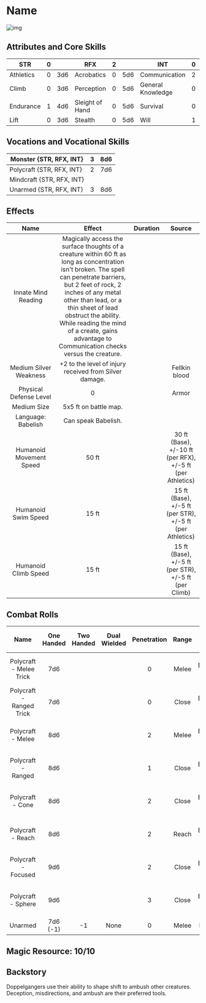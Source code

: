 # Name

![img]()

## Attributes and Core Skills

| STR       | 0 |    | RFX             | 2 |    | INT               | 0 |    |
| --------- | :-: | :-: | --------------- | :-: | :-: | ----------------- | :-: | :-: |
| Athletics | 0 | 3d6 | Acrobatics      | 0 | 5d6 | Communication     | 2 | 5d6 |
| Climb     | 0 | 3d6 | Perception      | 0 | 5d6 | General Knowledge | 0 | 3d6 |
| Endurance | 1 | 4d6 | Sleight of Hand | 0 | 5d6 | Survival          | 0 | 3d6 |
| Lift      | 0 | 3d6 | Stealth         | 0 | 5d6 | Will              | 1 | 4d6 |

## Vocations and Vocational Skills

| Monster {STR, RFX, INT}   | 3 | 8d6 |
| ------------------------- | :-: | :-: |
| Polycraft {STR, RFX, INT} | 2 | 7d6 |
| Mindcraft {STR, RFX, INT} |  |    |
| Unarmed {STR, RFX, INT}   | 3 | 8d6 |

## Effects

|          Name          |                                                                                                                                                                       Effect                                                                                                                                                                       | Duration |                          Source                          |
| :---------------------: | :-------------------------------------------------------------------------------------------------------------------------------------------------------------------------------------------------------------------------------------------------------------------------------------------------------------------------------------------------: | :------: | :-------------------------------------------------------: |
|   Innate Mind Reading   | Magically access the surface thoughts of a creature within 60 ft as long as concentration isn't broken. The spell can penetrate barriers, but 2 feet of rock, 2 inches of any metal other than lead, or a thin sheet of lead obstruct the ability. While reading the mind of a create, gains advantage to Communication checks versus the creature. |          |                                                          |
| Medium Silver Weakness |                                                                                                                                               +2 to the level of injury received from Silver damage.                                                                                                                                               |          |                       Fellkin blood                       |
| Physical Defense Level |                                                                                                                                                                          0                                                                                                                                                                          |          |                           Armor                           |
|       Medium Size       |                                                                                                                                                                5x5 ft on battle map.                                                                                                                                                                |          |                                                          |
|   Language: Babelish   |                                                                                                                                                                 Can speak Babelish.                                                                                                                                                                 |          |                                                          |
| Humanoid Movement Speed |                                                                                                                                                                        50 ft                                                                                                                                                                        |          | 30 ft (Base), +/-10 ft (per RFX), +/-5 ft (per Athletics) |
|   Humanoid Swim Speed   |                                                                                                                                                                        15 ft                                                                                                                                                                        |          | 15 ft (Base), +/-5 ft (per STR), +/-5 ft (per Athletics) |
|  Humanoid Climb Speed  |                                                                                                                                                                        15 ft                                                                                                                                                                        |          |   15 ft (Base), +/-5 ft (per STR), +/-5 ft (per Climb)   |

## Combat Rolls

|           Name           | One<br />Handed | Two<br />Handed | Dual<br />Wielded | Penetration | Range |      Damage<br />Types      | Engageable<br />Opponents | Area Of<br />Effect | Resource<br />Class |
| :----------------------: | :-------------: | :-------------: | :---------------: | :---------: | :---: | :--------------------------: | :-----------------------: | :-----------------: | :-----------------: |
| Polycraft - Melee Trick |       7d6       |                |                  |      0      | Melee | Slash, Bludgeon, Hew, Pierce |           Rapid           |                    |        None        |
| Polycraft - Ranged Trick |       7d6       |                |                  |      0      | Close | Slash, Bludgeon, Hew, Pierce |         Standard         |                    |        None        |
|    Polycraft - Melee    |       8d6       |                |                  |      2      | Melee | Slash, Bludgeon, Hew, Pierce |           Rapid           |                    |    1 (Fellblood)    |
|    Polycraft - Ranged    |       8d6       |                |                  |      1      | Close | Slash, Bludgeon, Hew, Pierce |         Standard         |                    |    1 (Fellblood)    |
|     Polycraft - Cone     |       8d6       |                |                  |      2      | Close | Slash, Bludgeon, Hew, Pierce |          Focused          |        Cone        |    1 (Fellblood)    |
|    Polycraft - Reach    |       8d6       |                |                  |      2      | Reach | Slash, Bludgeon, Hew, Pierce |           Rapid           |                    |    1 (Fellblood)    |
|   Polycraft - Focused   |       9d6       |                |                  |      2      | Close | Slash, Bludgeon, Hew, Pierce |          Focused          |                    |    1 (Fellblood)    |
|    Polycraft - Sphere    |       9d6       |                |                  |      3      | Close | Slash, Bludgeon, Hew, Pierce |          Focused          |       Sphere       |    2 (Fellblood)    |
|         Unarmed         |  7d6<br />(-1)  |       -1       |       None       |      0      | Melee |           Bludgeon           |           Rapid           |        None        |        None        |

## Magic Resource: 10/10

## Backstory

Doppelgangers use their ability to shape shift to ambush other creatures. Deception, misdirections, and ambush are their preferred tools.
